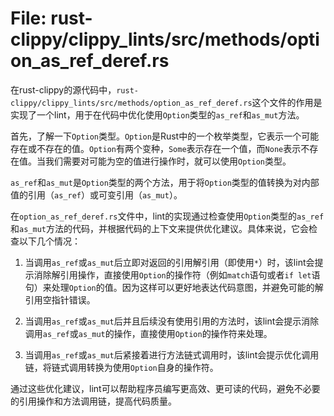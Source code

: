 # File: rust-clippy/clippy_lints/src/methods/option_as_ref_deref.rs

在rust-clippy的源代码中，`rust-clippy/clippy_lints/src/methods/option_as_ref_deref.rs`这个文件的作用是实现了一个lint，用于在代码中优化使用`Option`类型的`as_ref`和`as_mut`方法。

首先，了解一下`Option`类型。`Option`是Rust中的一个枚举类型，它表示一个可能存在或不存在的值。`Option`有两个变种，`Some`表示存在一个值，而`None`表示不存在值。当我们需要对可能为空的值进行操作时，就可以使用`Option`类型。

`as_ref`和`as_mut`是`Option`类型的两个方法，用于将`Option`类型的值转换为对内部值的引用（`as_ref`）或可变引用（`as_mut`）。

在`option_as_ref_deref.rs`文件中，lint的实现通过检查使用`Option`类型的`as_ref`和`as_mut`方法的代码，并根据代码的上下文来提供优化建议。具体来说，它会检查以下几个情况：

1. 当调用`as_ref`或`as_mut`后立即对返回的引用解引用（即使用`*`）时，该lint会提示消除解引用操作，直接使用`Option`的操作符（例如`match`语句或者`if let`语句）来处理`Option`的值。因为这样可以更好地表达代码意图，并避免可能的解引用空指针错误。

2. 当调用`as_ref`或`as_mut`后并且后续没有使用引用的方法时，该lint会提示消除调用`as_ref`或`as_mut`的操作，直接使用`Option`的操作符来处理。

3. 当调用`as_ref`或`as_mut`后紧接着进行方法链式调用时，该lint会提示优化调用链，将链式调用转换为使用`Option`自身的操作符。

通过这些优化建议，lint可以帮助程序员编写更高效、更可读的代码，避免不必要的引用操作和方法调用链，提高代码质量。

